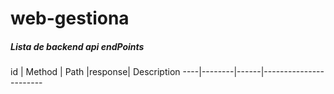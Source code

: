 
# web-gestiona
##### Lista de backend  api endPoints

 id | Method | Path |response| Description 
----|--------|------|-----------------------



